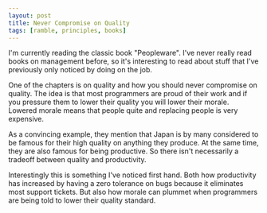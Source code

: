 ```yaml
---
layout: post
title: Never Compromise on Quality
tags: [ramble, principles, books]
---
```


I'm currently reading the classic book "Peopleware".
I've never really read books on management before, so it's
interesting to read about stuff that I've previously only
noticed by doing on the job.

One of the chapters is on quality and how you should
never compromise on quality. The idea is that most programmers
are proud of their work and if you pressure them to
lower their quality you will lower their morale. Lowered morale
means that people quite and replacing people is very expensive.

As a convincing example, they mention that Japan is by many considered
to be famous for their high quality on anything they produce.
At the same time, they are also famous for being productive. 
So there isn't necessarily a tradeoff between quality and
productivity. 

Interestingly this is something I've noticed first hand.
Both how productivity has increased by having a zero
tolerance on bugs because it eliminates most support
tickets. But also how morale can plummet when programmers
are being told to lower their quality standard.
